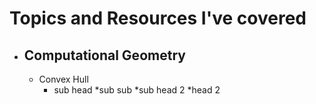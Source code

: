 # Topics and Resources I've covered #

* ## Computational Geometry
  * Convex Hull
    * sub head
      *sub sub
    *sub head 2
   *head 2

